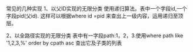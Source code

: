 常见的几种实现
1、以父ID实现的无限分类
使用递归算法。表中一个字段id,一个字段pid(父id).
这样可以根据where id =pid 来查出上一级内容，运用递归至顶层。

2、以全路径实现的无限分类
表中有一字段path:1，2，3.使用where path like '1,2,3,%'
order by cpath asc 查出它及子类的列表

